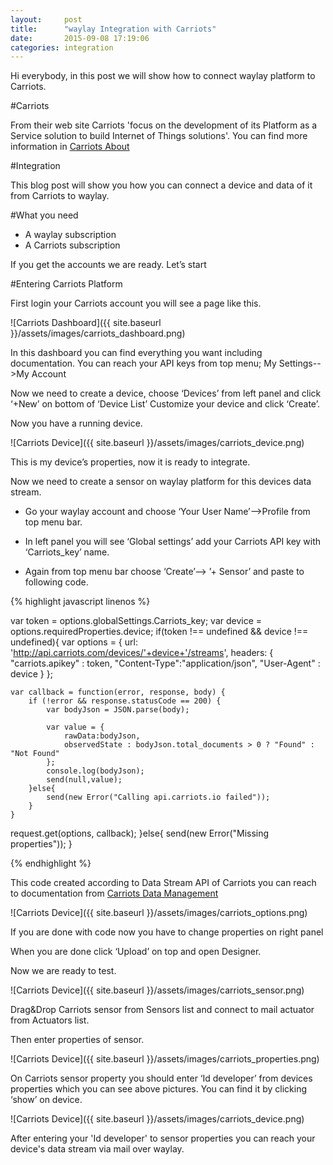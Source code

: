 ```yaml
---
layout:     post
title:      "waylay Integration with Carriots"
date:       2015-09-08 17:19:06
categories: integration
---
```

Hi everybody, in this post we will show how to connect waylay platform to Carriots.


#Carriots

From their web site Carriots 'focus on the development of its Platform as a Service solution to build Internet of Things solutions'.
You can find more information in [Carriots About](https://www.carriots.com/about-us/about-carriots)

#Integration

This blog post will show you how you can connect a device and data of it from Carriots to waylay.

#What you need

* A waylay subscription
* A Carriots subscription

If you get the accounts we are ready.
Let’s start

#Entering Carriots Platform

First login your Carriots account you will see a page like this.

![Carriots Dashboard]({{ site.baseurl }}/assets/images/carriots_dashboard.png)

In this dashboard you can find everything you want including documentation. You can reach your API keys from top menu; My Settings-->My Account

Now we need to create a device, choose ‘Devices’ from left panel and click ‘+New’ on bottom of ‘Device List’ Customize your device and click ‘Create’.

Now you have a running device.

![Carriots Device]({{ site.baseurl }}/assets/images/carriots_device.png)

This is my device’s properties, now it is ready to integrate.

Now we need to create a sensor on waylay platform for this devices data stream.

*	Go your waylay account and choose ‘Your User Name’-->Profile from top menu bar.

*	In left panel you will see ‘Global settings’ add your Carriots API key with ‘Carriots_key’ name.

*	Again from top menu bar choose ‘Create’--> ’+ Sensor’ and paste to following code.

{% highlight javascript linenos %}

var token = options.globalSettings.Carriots_key;
var device  = options.requiredProperties.device;
if(token !== undefined && device !== undefined){
   var options = {
        url: 'http://api.carriots.com/devices/'+device+'/streams',
        headers: {
            "carriots.apikey" : token,
            "Content-Type":"application/json",
            "User-Agent" : device
        }
    };

    var callback = function(error, response, body) {
        if (!error && response.statusCode == 200) {
            var bodyJson = JSON.parse(body);

            var value = {
                rawData:bodyJson,
                observedState : bodyJson.total_documents > 0 ? "Found" : "Not Found"
            };
            console.log(bodyJson);
            send(null,value);
        }else{
            send(new Error("Calling api.carriots.io failed"));
        }
    }    
request.get(options, callback);
}else{
    send(new Error("Missing properties"));
}

{% endhighlight %}

This code created according to Data Stream API of Carriots you can reach to documentation from [Carriots Data Management](https://www.carriots.com/documentation/api/data_management)

![Carriots Device]({{ site.baseurl }}/assets/images/carriots_options.png)

If you are done with code now you have to change properties on right panel

When you are done click ‘Upload’ on top and open Designer.

Now we are ready to test.

![Carriots Device]({{ site.baseurl }}/assets/images/carriots_sensor.png)

Drag&Drop Carriots sensor from Sensors list and connect to mail actuator from Actuators list.

Then enter properties of sensor.

![Carriots Device]({{ site.baseurl }}/assets/images/carriots_properties.png)

On Carriots sensor property you should enter ‘Id developer’ from devices properties which you can see above pictures. You can find it by clicking ‘show’ on device.

![Carriots Device]({{ site.baseurl }}/assets/images/carriots_device.png)

After entering your 'Id developer' to sensor properties you can reach your device's data stream via mail over waylay.
